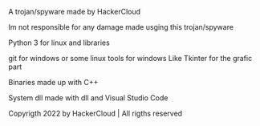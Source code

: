 A trojan/spyware made by HackerCloud 

Im not responsible for any damage made usging this trojan/spyware

Python 3 for linux and libraries

git for windows or some linux tools for windows Like Tkinter for the grafic part

Binaries made up with C++ 

System dll made with dll and Visual Studio Code

Copyrigth 2022 by HackerCloud | All rigths reserved
